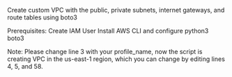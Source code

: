 
Create custom VPC with the public, private subnets, internet gateways, and route tables using boto3

Prerequisites:
Create IAM User
Install AWS CLI and configure
python3
boto3

Note: Please change line 3 with your profile_name, now the script is creating VPC in the us-east-1 region, which you can change by editing lines 4, 5, and 58.
